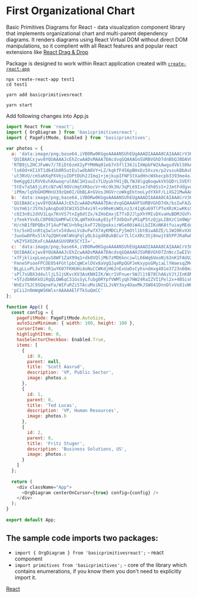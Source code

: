 # First Organizational Chart

Basic Primitives Diagrams for React - data visualization component library that implements organizational chart and multi-parent dependency diagrams. It renders diagrams using React Virtual DOM without direct DOM manipulations, so it complient with all React features and popular react extensions like [React Drag & Drop](http://react-dnd.github.io/react-dnd/about)

Package is designed to work within React application created with [`create-react-app`](https://facebook.github.io/create-react-app/)

```
npx create-react-app test1
cd test1

yarn add basicprimitivesreact

yarn start
```

Add following changes into App.js

```JavaScript
import React from 'react';
import { OrgDiagram } from 'basicprimitivesreact';
import { PageFitMode, Enabled } from 'basicprimitives';
 
var photos = {
  a: 'data:image/png;base64,iVBORw0KGgoAAAANSUhEUgAAADIAAAA8CAIAAACrV36WAAAAAXNSR0IArs4c6QAAAARn' + 
  'QU1BAACxjwv8YQUAAAAJcEhZcwAADsMAAA7DAcdvqGQAAAGnSURBVGhD7dnBbQJBDAVQk1o2QjlQwKYGzpSwKQfq4IxIC' + 
  'RTB9jLZHCJFwWv7/7EiDt6zmX2yPYMHNq01eb7n5flI36JiIXWpbFW2kAwgsdVblS0kA0hs9db/ZWs+vW/Wno9PxPE3dh' + 
  'ls6Od+HI1XT1d64Sb8R5utEulwdbA8VY+LZ/kqkfF456pBHxDz5Xxze/p2vsxukBbAshTVOE0PO4B2cUlWKrgUTKsrV0e' + 
  'ut3RVU/cm5aKKqPXVbjuIDPtDUh2JImq1+jmjkupIFNFStXadHncWXkecpb3393me4oJZnionXyjLV6W4QFZEleHCWNG+' + 
  '0eKggQJiRVV6vhAXwoqrul0AC1H1uuIsTLUyukYH1jBL7WJ8lgq6oqwkVXSQDrLSVEFXjJWoirlCrFRVyBVhJasirgCr6' + 
  '5tEv7a5A5jL0tcN7vNl9OVcHqtXRbocVr+Kc9k3H/3qPL69Ise7dh0SsS+2JmtFddgvdy/gGbY7Jdp2GRcyrlu1BfUjxt' + 
  'iPRm/lqVbGHOMHnU39zQm0I/UbBLA+GVosJHGVrcoWkgEktnoLydYXkF/LiXG21MwAAAAASUVORK5CYII=',
  b: 'data:image/png;base64,iVBORw0KGgoAAAANSUhEUgAAADIAAAA8CAIAAACrV36WAAAAAXNSR0IArs4c6QAAAARn' + 
  'QU1BAACxjwv8YQUAAAAJcEhZcwAADsMAAA7DAcdvqGQAAAHFSURBVGhD7dk/bsIwFAZwp2dJOqCeIJwAunTqEcIYDsDYr' + 
  'UsYm61rJ5YmJyAnqDo03CW1XSIh4vi9l+o90eKsWOLnz3/4IqKu69TlPTeXRzKiwKKsS0grpEVJgDI27K2QFiUBytg/u7' + 
  'cO23n0i2dVU1Lqx7KnVS7tnIg6dtZx/kZHoEmxjE7TsDJJlpXhYMIsDXvaHuBDMJGVFq1u296nLVLn1zdv77BrIguer4r' + 
  'zfeekYVx8LCOP802GmMFwCC9LqWTmXkoAy81yff3dbQxFyM1qP5tzQjpLIBXzC1m9WpYD1eM9GBYfy/7CO1DFaw6rlIKu' + 
  'H/chB1fBPQBx3f14uPfWCU+b9qikxF72bUpokxirWSe00iW4iLbZIKuNKAtfuiayMEdqrELo0OZQuZnIwlwQpkKMXC/N+' + 
  'tn/5sHIsnRtq1wlotx5XdwsLVs8uFwfX74yKMDCLPj5mOtl1btBiwADZE/L1W20KvXXG07WSLexUUENVbTY9IsH3sacaY' + 
  '3uoGwDFRx5lk7qZQHteWlWVqFqlyDLbig4KBukBCur7LlCxXRc3Sj8nwjt85PPJRaRwOmHBhYltJBWSIuSAGVs2Fv/IK1' + 
  'vKZY5XO2KxFcAAAAASUVORK5CYII=',
  c: 'data:image/png;base64,iVBORw0KGgoAAAANSUhEUgAAADIAAAA8CAIAAACrV36WAAAAAXNSR0IArs4c6QAAAARn' + 
  'QU1BAACxjwv8YQUAAAAJcEhZcwAADsMAAA7DAcdvqGQAAAHJSURBVGhD7ZnNccIwEIVxagEODBWYfkg70EbuIR1QAcMBu' + 
  'xfFjklixpLeeyuS8WF1ZaX99q1+dk0VQljMb7zMD6knciwlL66Wq6UooNj63nK1FAUU2/K99fFaxcfu2Cokj7bdU20aza' + 
  'Fmne5PsoeFPCOE054FGtlpbCqWCelOVx8aVgQJq4RpQGPJeKxypoGMyiaLlYWaesqZM4pxWEkvWRfJw4rBGKzU8kw64gF' + 
  'BLgLLuPL3oYtOR1wYK07FKHUHi4oNuCCWKdjH62nExUaDsCyhsndmxg481e3723n60mzXS8Pzo0wBWM01QlVvVooLi62l' + 
  'sPl7sUBX3d4ulljL51jUKvcKV3AsKNHIIK/Wcr1VFnuerSWJl1tB78ChA6zVJtJInK8Nt7jdCmDFs6jK1R53VaX1Z+gBe' + 
  '+5TzdbN6KkOiRqQLQW6qC31GsSyLfubg0RYpfVWMlyqh7HW24RaIZVI1Pel2x+4BSisHFi09ct/oIBQ3T8Y6CT+/D7L9r' + 
  'WnEz7SJC9SQqneFa/WIFuRZiSTAcuMxiNZ1LJsNY3oy4OaxMkJSW841DnnDlvVo81vWOqtf4jCsRSRXS1XS1FAsfW95Wo' + 
  'pCii2n0mWgWSKWlxrAAAAAElFTkSuQmCC'
};
 
function App() {
  const config = {
    pageFitMode: PageFitMode.AutoSize,
    autoSizeMinimum: { width: 100, height: 100 },
    cursorItem: 0,
    highlightItem: 0,
    hasSelectorCheckbox: Enabled.True,
    items: [
      {
        id: 0,
        parent: null,
        title: 'Scott Aasrud',
        description: 'VP, Public Sector',
        image: photos.a
      },
      {
        id: 1,
        parent: 0,
        title: 'Ted Lucas',
        description: 'VP, Human Resources',
        image: photos.b
      },
      {
        id: 2,
        parent: 0,
        title: 'Fritz Stuger',
        description: 'Business Solutions, US',
        image: photos.c
      }
    ]
  };
 
  return (
    <div className="App">
      <OrgDiagram centerOnCursor={true} config={config} />
    </div>
  );
}
 
export default App;
```

## The sample code imports two packages:

* `import { OrgDiagram } from 'basicprimitivesreact';` - react component
* `import primitives from 'basicprimitives';` - core of the library which contains enumerations, if you know them you don't need to explicitly import it.

[React](../src/Samples/FirstOrganizationalChart.js)
